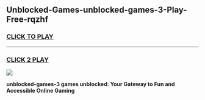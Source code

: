 
## Unblocked-Games-unblocked-games-3-Play-Free-rqzhf
<h3>
<a href="https://premium76.site?title=unblocked-games-3&ref=24M">CLICK TO PLAY</a></h3>
<hr>

<h3>
<a href="https://premium76.site?title=unblocked-games-3&ref=24M">CLICK 2 PLAY</a>
  
</h3>

<a href="https://premium76.site?title=unblocked-games-3&ref=24M"><img src="https://clearcache.store/games.png"></a>


**unblocked-games-3 games unblocked: Your Gateway to Fun and Accessible Online Gaming**
